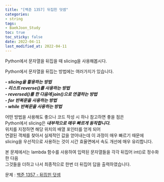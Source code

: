 ```yaml
---
title: "[백준 1357] 뒤집힌 덧셈"
categories: 
- string
tags:
- BaekJoon_Study
toc: true
toc_sticky: false
date: 2022-04-11
last_modified_at: 2022-04-11
---
```


Python에서 문자열을 뒤집을 때 slicing을 사용해봅시다.

Python에서 문자열을 뒤집는 방법에는 여러가지가 있습니다.  

**_- slicing을 활용하는 방법_**  
**_- 리스트 reverse()를 사용하는 방법_**  
**_- reversed()를 한 다음에 join()으로 연결하는 방법_**  
**_- for 반복문을 사용하는 방법_**  
**_- while 반복문을 사용하는 방법_**   

어떤 방법을 사용해도 좋으나 코드 작성 시 하나 참고하면 좋을 점은  
Python에서 slicing은 **_내부적으로 매우 빠르게 동작합니다._**  
위치를 지정하면 해당 위치의 배열 포인터를 얻게 되어  
연결된 객체를 찾아서 실제적인 값을 얻어내는데 이 과정이 매우 빠르기 때문에  
slicing을 우선적으로 사용하는 것이 시간 효율면에서 속도 개선에 매우 유리합니다.  

본 문제에서는 lambda 함수를 사용하여 입력된 문자열들을 각각 뒤집어 int()로 정수화한 다음  
그것들을 더하고 나서 최종적으로 한번 더 뒤집어 답을 출력하였습니다. 

문제 : [백준 1357 - 뒤집힌 덧셈](https://www.acmicpc.net/problem/1357)

<script src="https://gist.github.com/Ryumaker/91b822dc9b83d301383c1b4a47d044a4.js"></script>



